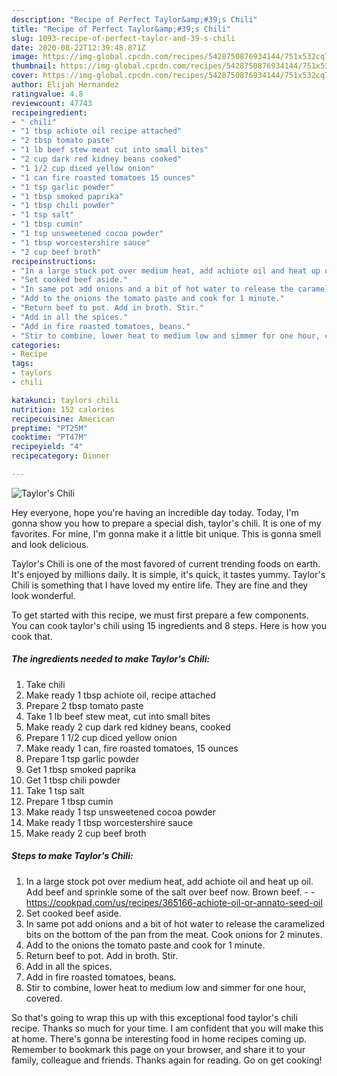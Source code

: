 ```yaml
---
description: "Recipe of Perfect Taylor&amp;#39;s Chili"
title: "Recipe of Perfect Taylor&amp;#39;s Chili"
slug: 1093-recipe-of-perfect-taylor-and-39-s-chili
date: 2020-08-22T12:39:48.871Z
image: https://img-global.cpcdn.com/recipes/5428750876934144/751x532cq70/taylors-chili-recipe-main-photo.jpg
thumbnail: https://img-global.cpcdn.com/recipes/5428750876934144/751x532cq70/taylors-chili-recipe-main-photo.jpg
cover: https://img-global.cpcdn.com/recipes/5428750876934144/751x532cq70/taylors-chili-recipe-main-photo.jpg
author: Elijah Hernandez
ratingvalue: 4.8
reviewcount: 47743
recipeingredient:
- " chili"
- "1 tbsp achiote oil recipe attached"
- "2 tbsp tomato paste"
- "1 lb beef stew meat cut into small bites"
- "2 cup dark red kidney beans cooked"
- "1 1/2 cup diced yellow onion"
- "1 can fire roasted tomatoes 15 ounces"
- "1 tsp garlic powder"
- "1 tbsp smoked paprika"
- "1 tbsp chili powder"
- "1 tsp salt"
- "1 tbsp cumin"
- "1 tsp unsweetened cocoa powder"
- "1 tbsp worcestershire sauce"
- "2 cup beef broth"
recipeinstructions:
- "In a large stock pot over medium heat, add achiote oil and heat up oil. Add beef and sprinkle some of the salt over beef now. Brown beef.  https://cookpad.com/us/recipes/365166-achiote-oil-or-annato-seed-oil"
- "Set cooked beef aside."
- "In same pot add onions and a bit of hot water to release the caramelized bits on the bottom of the pan from the meat. Cook onions for 2 minutes."
- "Add to the onions the tomato paste and cook for 1 minute."
- "Return beef to pot. Add in broth. Stir."
- "Add in all the spices."
- "Add in fire roasted tomatoes, beans."
- "Stir to combine, lower heat to medium low and simmer for one hour, covered."
categories:
- Recipe
tags:
- taylors
- chili

katakunci: taylors chili 
nutrition: 152 calories
recipecuisine: American
preptime: "PT25M"
cooktime: "PT47M"
recipeyield: "4"
recipecategory: Dinner

---
```



![Taylor&#39;s Chili](https://img-global.cpcdn.com/recipes/5428750876934144/751x532cq70/taylors-chili-recipe-main-photo.jpg)

Hey everyone, hope you're having an incredible day today. Today, I'm gonna show you how to prepare a special dish, taylor&#39;s chili. It is one of my favorites. For mine, I'm gonna make it a little bit unique. This is gonna smell and look delicious.



Taylor&#39;s Chili is one of the most favored of current trending foods on earth. It's enjoyed by millions daily. It is simple, it's quick, it tastes yummy. Taylor&#39;s Chili is something that I have loved my entire life. They are fine and they look wonderful.


To get started with this recipe, we must first prepare a few components. You can cook taylor&#39;s chili using 15 ingredients and 8 steps. Here is how you cook that.

<!--inarticleads1-->

##### The ingredients needed to make Taylor&#39;s Chili:

1. Take  chili
1. Make ready 1 tbsp achiote oil, recipe attached
1. Prepare 2 tbsp tomato paste
1. Take 1 lb beef stew meat, cut into small bites
1. Make ready 2 cup dark red kidney beans, cooked
1. Prepare 1 1/2 cup diced yellow onion
1. Make ready 1 can, fire roasted tomatoes, 15 ounces
1. Prepare 1 tsp garlic powder
1. Get 1 tbsp smoked paprika
1. Get 1 tbsp chili powder
1. Take 1 tsp salt
1. Prepare 1 tbsp cumin
1. Make ready 1 tsp unsweetened cocoa powder
1. Make ready 1 tbsp worcestershire sauce
1. Make ready 2 cup beef broth




<!--inarticleads2-->

##### Steps to make Taylor&#39;s Chili:

1. In a large stock pot over medium heat, add achiote oil and heat up oil. Add beef and sprinkle some of the salt over beef now. Brown beef. -  - https://cookpad.com/us/recipes/365166-achiote-oil-or-annato-seed-oil
1. Set cooked beef aside.
1. In same pot add onions and a bit of hot water to release the caramelized bits on the bottom of the pan from the meat. Cook onions for 2 minutes.
1. Add to the onions the tomato paste and cook for 1 minute.
1. Return beef to pot. Add in broth. Stir.
1. Add in all the spices.
1. Add in fire roasted tomatoes, beans.
1. Stir to combine, lower heat to medium low and simmer for one hour, covered.




So that's going to wrap this up with this exceptional food taylor&#39;s chili recipe. Thanks so much for your time. I am confident that you will make this at home. There's gonna be interesting food in home recipes coming up. Remember to bookmark this page on your browser, and share it to your family, colleague and friends. Thanks again for reading. Go on get cooking!
